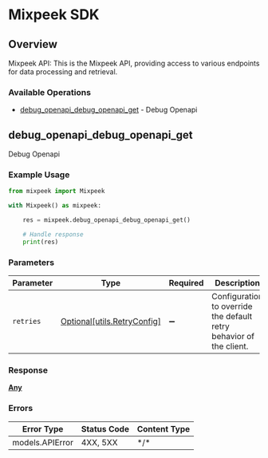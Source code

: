 # Mixpeek SDK

## Overview

Mixpeek API: This is the Mixpeek API, providing access to various endpoints for data processing and retrieval.

### Available Operations

* [debug_openapi_debug_openapi_get](#debug_openapi_debug_openapi_get) - Debug Openapi

## debug_openapi_debug_openapi_get

Debug Openapi

### Example Usage

```python
from mixpeek import Mixpeek

with Mixpeek() as mixpeek:

    res = mixpeek.debug_openapi_debug_openapi_get()

    # Handle response
    print(res)

```

### Parameters

| Parameter                                                           | Type                                                                | Required                                                            | Description                                                         |
| ------------------------------------------------------------------- | ------------------------------------------------------------------- | ------------------------------------------------------------------- | ------------------------------------------------------------------- |
| `retries`                                                           | [Optional[utils.RetryConfig]](../../models/utils/retryconfig.md)    | :heavy_minus_sign:                                                  | Configuration to override the default retry behavior of the client. |

### Response

**[Any](../../models/.md)**

### Errors

| Error Type      | Status Code     | Content Type    |
| --------------- | --------------- | --------------- |
| models.APIError | 4XX, 5XX        | \*/\*           |